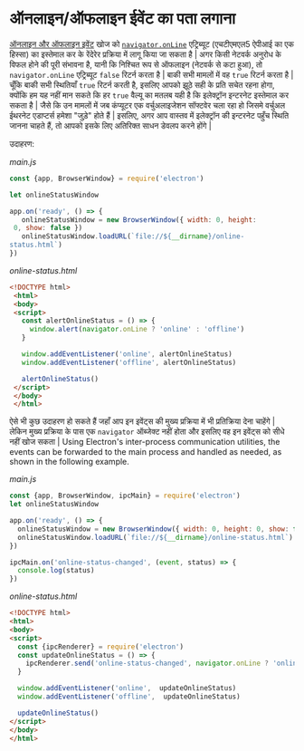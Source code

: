 # ऑनलाइन/ऑफलाइन ईवेंट का पता लगाना

[ऑनलाइन और ऑफलाइन इवेंट](https://developer.mozilla.org/en-US/docs/Online_and_offline_events) खोज को [`navigator.onLine`](http://html5index.org/Offline%20-%20NavigatorOnLine.html) एट्रिब्यूट (एचटीएमएल5 ऐपीआई का एक हिस्सा) का इस्तेमाल कर के रेंदेरेर प्रक्रिया में लागू किया जा सकता है | अगर किसी नेटवर्क अनुरोध के विफल होने की पूरी संभावना है, यानी कि निश्चित रूप से ऑफलाइन (नेटवर्क से कटा हुआ), तो `navigator.onLine` एट्रिब्यूट `false` रिटर्न करता है | बाकी सभी मामलों में वह `true` रिटर्न करता है | चूँकि बाकी सभी स्थितियाँ `true` रिटर्न करती है, इसलिए आपको झूठे सही के प्रति सचेत रहना होगा, क्योंकि हम यह नहीं मान सकते कि हर `true` वैल्यू का मतलब यही है कि इलेक्ट्रॉन इन्टरनेट इस्तेमाल कर सकता है | जैसे कि उन मामलों में जब कंप्यूटर एक वर्चुअलाइजेशन सॉफ्टवेर चला रहा हो जिसमे वर्चुअल ईथरनेट एडाप्टर्स हमेशा "जुड़े" होते हैं | इसलिए, अगर आप वास्तव में इलेक्ट्रॉन की इन्टरनेट पहुँच स्थिति जानना चाहते हैं, तो आपको इसके लिए अतिरिक्त साधन डेवलप करने होंगे |

उदाहरण:

*main.js*

```javascript
const {app, BrowserWindow} = require('electron')

let onlineStatusWindow

app.on('ready', () => {
   onlineStatusWindow = new BrowserWindow({ width: 0, height:
 0, show: false })
   onlineStatusWindow.loadURL(`file://${__dirname}/online-
status.html`)
})
```

*online-status.html*

```html
<!DOCTYPE html>
 <html>
 <body>
 <script>
   const alertOnlineStatus = () => {
     window.alert(navigator.onLine ? 'online' : 'offline')
   }

   window.addEventListener('online', alertOnlineStatus)
   window.addEventListener('offline', alertOnlineStatus)

   alertOnlineStatus()
 </script>
 </body>
 </html>
```

ऐसे भी कुछ उदाहरण हो सकते हैं जहाँ आप इन इवेंट्स की मुख्य प्रक्रिया में भी प्रतिक्रिया देना चाहेंगे | लेकिन मुख्य प्रक्रिया के पास एक `navigator` ऑब्जेक्ट नहीं होता और इसलिए वह इन इवेंट्स को सीधे नहीं खोज सकता | Using Electron's inter-process communication utilities, the events can be forwarded to the main process and handled as needed, as shown in the following example.

*main.js*

```javascript
const {app, BrowserWindow, ipcMain} = require('electron')
let onlineStatusWindow

app.on('ready', () => {
  onlineStatusWindow = new BrowserWindow({ width: 0, height: 0, show: false })
  onlineStatusWindow.loadURL(`file://${__dirname}/online-status.html`)
})

ipcMain.on('online-status-changed', (event, status) => {
  console.log(status)
})
```

*online-status.html*

```html
<!DOCTYPE html>
<html>
<body>
<script>
  const {ipcRenderer} = require('electron')
  const updateOnlineStatus = () => {
    ipcRenderer.send('online-status-changed', navigator.onLine ? 'online' : 'offline')
  }

  window.addEventListener('online',  updateOnlineStatus)
  window.addEventListener('offline',  updateOnlineStatus)

  updateOnlineStatus()
</script>
</body>
</html>
```